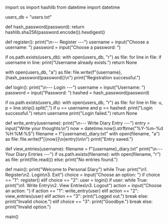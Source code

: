 import os import hashlib from datetime import datetime

users_db = "users.txt"

def hash_password(password): return hashlib.sha256(password.encode()).hexdigest()

def register(): print("\n--- Register ---") username = input("Choose a username: ") password = input("Choose a password: ")

if os.path.exists(users_db):
    with open(users_db, "r") as file:
        for line in file:
            if username in line:
                print("Username already exists.")
                return None

with open(users_db, "a") as file:
    file.write(f"{username},{hash_password(password)}\n")
print("Registration successful.")

def login(): print("\n--- Login ---") username = input("Username: ") password = input("Password: ") hashed = hash_password(password)

if os.path.exists(users_db):
    with open(users_db, "r") as file:
        for line in file:
            u, p = line.strip().split(",")
            if u == username and p == hashed:
                print("Login successful.")
                return username
print("Login failed.")
return None

def write_entry(username): print("\n--- Write Diary Entry ---") entry = input("Write your thoughts:\n") now = datetime.now().strftime("%Y-%m-%d %H:%M:%S") filename = f"{username}_diary.txt" with open(filename, "a") as file: file.write(f"[{now}]\n{entry}\n\n") print("Entry saved.")

def view_entries(username): filename = f"{username}_diary.txt" print("\n--- Your Diary Entries ---") if os.path.exists(filename): with open(filename, "r") as file: print(file.read()) else: print("No entries found.")

def main(): print("Welcome to Personal Diary") while True: print("\n1. Register\n2. Login\n3. Exit") choice = input("Choose an option: ") if choice == "1": register() elif choice == "2": user = login() if user: while True: print("\n1. Write Entry\n2. View Entries\n3. Logout") action = input("Choose an action: ") if action == "1": write_entry(user) elif action == "2": view_entries(user) elif action == "3": print("Logged out.") break else: print("Invalid choice.") elif choice == "3": print("Goodbye.") break else: print("Invalid option.")


main()
